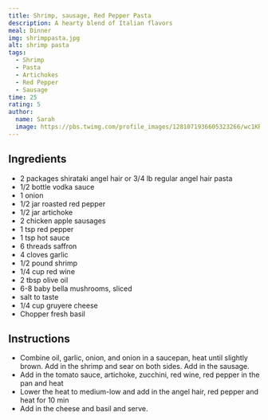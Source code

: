 ```yaml
---
title: Shrimp, sausage, Red Pepper Pasta
description: A hearty blend of Italian flavors
meal: Dinner
img: shrimppasta.jpg
alt: shrimp pasta
tags:
  - Shrimp
  - Pasta
  - Artichokes
  - Red Pepper
  - Sausage
time: 25
rating: 5
author:
  name: Sarah
  image: https://pbs.twimg.com/profile_images/1281071936605323266/wc1KRZLK_400x400.jpg
---
```


## Ingredients

- 2 packages shirataki angel hair or 3/4 lb regular angel hair pasta
- 1/2 bottle vodka sauce
- 1 onion
- 1/2 jar roasted red pepper
- 1/2 jar artichoke
- 2 chicken apple sausages
- 1 tsp red pepper
- 1 tsp hot sauce
- 6 threads saffron
- 4 cloves garlic
- 1/2 pound shrimp
- 1/4 cup red wine
- 2 tbsp olive oil
- 6-8 baby bella mushrooms, sliced
- salt to taste
- 1/4 cup gruyere cheese
- Chopper fresh basil

## Instructions

- Combine oil, garlic, onion, and onion in a saucepan, heat until slightly brown. Add in the shrimp and sear on both sides. Add in the sausage.
- Add in the tomato sauce, artichoke, zucchini, red wine, red pepper in the pan and heat
- Lower the heat to medium-low and add in the angel hair, red pepper and heat for 10 min
- Add in the cheese and basil and serve.
